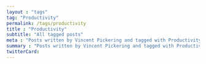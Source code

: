 ```yaml
---
layout : "tags"
tag: "Productivity"
permalink: /tags/productivity
title : "Productivity"
subtitle: "All tagged posts"
meta : "Posts written by Vincent Pickering and tagged with Productivity"
summary : "Posts written by Vincent Pickering and tagged with Productivity"
twitterCard:
---
```


